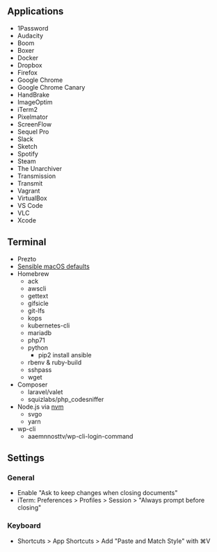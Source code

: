 ## Applications

* 1Password
* Audacity
* Boom
* Boxer
* Docker
* Dropbox
* Firefox
* Google Chrome
* Google Chrome Canary
* HandBrake
* ImageOptim
* iTerm2
* Pixelmator
* ScreenFlow
* Sequel Pro
* Slack
* Sketch
* Spotify
* Steam
* The Unarchiver
* Transmission
* Transmit
* Vagrant
* VirtualBox
* VS Code
* VLC
* Xcode

## Terminal

* Prezto
* [Sensible macOS defaults](https://github.com/mathiasbynens/dotfiles/blob/master/.macos)
* Homebrew
  * ack
  * awscli
  * gettext
  * gifsicle
  * git-lfs
  * kops
  * kubernetes-cli
  * mariadb
  * php71
  * python
    * pip2 install ansible
  * rbenv & ruby-build
  * sshpass
  * wget
* Composer
  * laravel/valet
  * squizlabs/php_codesniffer
* Node.js via [nvm](https://github.com/creationix/nvm)
  * svgo
  * yarn
* wp-cli
  * aaemnnosttv/wp-cli-login-command

## Settings

### General

* Enable "Ask to keep changes when closing documents"
* iTerm: Preferences > Profiles > Session > "Always prompt before closing"

### Keyboard

* Shortcuts > App Shortcuts > Add "Paste and Match Style" with ⌘V
